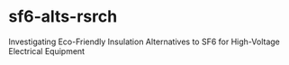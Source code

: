 # sf6-alts-rsrch
Investigating Eco-Friendly Insulation Alternatives to SF6 for High-Voltage Electrical Equipment

